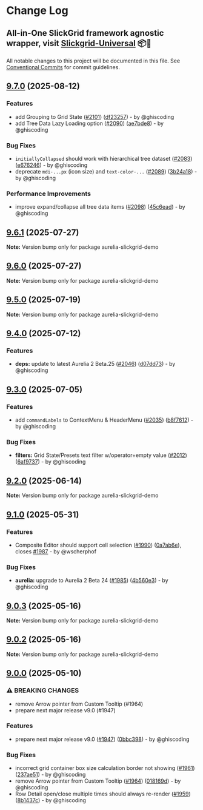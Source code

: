 # Change Log
## All-in-One SlickGrid framework agnostic wrapper, visit [Slickgrid-Universal](https://github.com/ghiscoding/slickgrid-universal) 📦🚀

All notable changes to this project will be documented in this file.
See [Conventional Commits](https://conventionalcommits.org) for commit guidelines.

## [9.7.0](https://github.com/ghiscoding/slickgrid-universal/compare/v9.6.1...v9.7.0) (2025-08-12)

### Features

* add Grouping to Grid State ([#2101](https://github.com/ghiscoding/slickgrid-universal/issues/2101)) ([df23257](https://github.com/ghiscoding/slickgrid-universal/commit/df23257d8435fa4f14a5bfec732fe00ad11a0606)) - by @ghiscoding
* add Tree Data Lazy Loading option ([#2090](https://github.com/ghiscoding/slickgrid-universal/issues/2090)) ([ae7bde8](https://github.com/ghiscoding/slickgrid-universal/commit/ae7bde8b6827fdb07839222cd97d8bcc33c77d49)) - by @ghiscoding

### Bug Fixes

* `initiallyCollapsed` should work with hierarchical tree dataset ([#2083](https://github.com/ghiscoding/slickgrid-universal/issues/2083)) ([e676246](https://github.com/ghiscoding/slickgrid-universal/commit/e676246d0f1305eb17b9ba6818cd81783eab8cce)) - by @ghiscoding
* deprecate `mdi-...px` (icon size) and `text-color-...` ([#2089](https://github.com/ghiscoding/slickgrid-universal/issues/2089)) ([3b24a18](https://github.com/ghiscoding/slickgrid-universal/commit/3b24a187503dfb0b71b3adf3faa9a4622bf2b962)) - by @ghiscoding

### Performance Improvements

* improve expand/collapse all tree data items ([#2098](https://github.com/ghiscoding/slickgrid-universal/issues/2098)) ([45c6ead](https://github.com/ghiscoding/slickgrid-universal/commit/45c6ead12b1bc638c10f14134ff1d268d480df75)) - by @ghiscoding

## [9.6.1](https://github.com/ghiscoding/slickgrid-universal/compare/v9.6.0...v9.6.1) (2025-07-27)

**Note:** Version bump only for package aurelia-slickgrid-demo

## [9.6.0](https://github.com/ghiscoding/slickgrid-universal/compare/v9.5.0...v9.6.0) (2025-07-27)

**Note:** Version bump only for package aurelia-slickgrid-demo

## [9.5.0](https://github.com/ghiscoding/slickgrid-universal/compare/v9.4.0...v9.5.0) (2025-07-19)

**Note:** Version bump only for package aurelia-slickgrid-demo

## [9.4.0](https://github.com/ghiscoding/slickgrid-universal/compare/v9.3.0...v9.4.0) (2025-07-12)

### Features

* **deps:** update to latest Aurelia 2 Beta.25 ([#2046](https://github.com/ghiscoding/slickgrid-universal/issues/2046)) ([d07dd73](https://github.com/ghiscoding/slickgrid-universal/commit/d07dd73d402d7d0c4f85bbd9ec793519c6d704e2)) - by @ghiscoding

## [9.3.0](https://github.com/ghiscoding/slickgrid-universal/compare/v9.2.0...v9.3.0) (2025-07-05)

### Features

* add `commandLabels` to ContextMenu & HeaderMenu ([#2035](https://github.com/ghiscoding/slickgrid-universal/issues/2035)) ([b8f7612](https://github.com/ghiscoding/slickgrid-universal/commit/b8f76122f5ab2e3c9d0453beed9b3efbffe18811)) - by @ghiscoding

### Bug Fixes

* **filters:** Grid State/Presets text filter w/operator+empty value ([#2012](https://github.com/ghiscoding/slickgrid-universal/issues/2012)) ([6af9737](https://github.com/ghiscoding/slickgrid-universal/commit/6af97370e6feae65d7efb5767df5a3f549673a9d)) - by @ghiscoding

## [9.2.0](https://github.com/ghiscoding/slickgrid-universal/compare/v9.1.0...v9.2.0) (2025-06-14)

**Note:** Version bump only for package aurelia-slickgrid-demo

## [9.1.0](/github.com/ghiscoding/aurelia-slickgrid/compare/v9.0.3...v9.1.0) (2025-05-31)

### Features

* Composite Editor should support cell selection ([#1990](/github.com/ghiscoding/aurelia-slickgrid/issues/1990)) ([0a7ab6e](/github.com/ghiscoding/aurelia-slickgrid/commit/0a7ab6e3b59176a3d4a6af67bdca8c31b681aad3)), closes [#1987](/github.com/ghiscoding/aurelia-slickgrid/issues/1987) - by @wscherphof

### Bug Fixes

* **aurelia:** upgrade to Aurelia 2 Beta 24 ([#1985](/github.com/ghiscoding/aurelia-slickgrid/issues/1985)) ([4b560e3](/github.com/ghiscoding/aurelia-slickgrid/commit/4b560e3585dc67c9adfec8566bc69f7043401d8f)) - by @ghiscoding

## [9.0.3](https://github.com/ghiscoding/aurelia-slickgrid/compare/v9.0.2...v9.0.3) (2025-05-16)

**Note:** Version bump only for package aurelia-slickgrid-demo

## [9.0.2](https://github.com/ghiscoding/aurelia-slickgrid/compare/v9.0.0...v9.0.2) (2025-05-16)

**Note:** Version bump only for package aurelia-slickgrid-demo

## [9.0.0](https://github.com/ghiscoding/aurelia-slickgrid/compare/v5.14.0...v9.0.0) (2025-05-10)

### ⚠ BREAKING CHANGES

* remove Arrow pointer from Custom Tooltip (#1964)
* prepare next major release v9.0 (#1947)

### Features

* prepare next major release v9.0 ([#1947](https://github.com/ghiscoding/aurelia-slickgrid/issues/1947)) ([0bbc398](https://github.com/ghiscoding/aurelia-slickgrid/commit/0bbc39803c6956f74f6a6b46dc39eb3a97ec84a5)) - by @ghiscoding

### Bug Fixes

* incorrect grid container box size calculation border not showing ([#1961](https://github.com/ghiscoding/aurelia-slickgrid/issues/1961)) ([237ae51](https://github.com/ghiscoding/aurelia-slickgrid/commit/237ae51cbf406c3dd93078cd44f98f3f35d4bd58)) - by @ghiscoding
* remove Arrow pointer from Custom Tooltip ([#1964](https://github.com/ghiscoding/aurelia-slickgrid/issues/1964)) ([018169d](https://github.com/ghiscoding/aurelia-slickgrid/commit/018169df816441d0a8d780299ecabbc81163caba)) - by @ghiscoding
* Row Detail open/close multiple times should always re-render ([#1959](https://github.com/ghiscoding/aurelia-slickgrid/issues/1959)) ([8b1437c](https://github.com/ghiscoding/aurelia-slickgrid/commit/8b1437cab5c1a445406414157adacef78854862c)) - by @ghiscoding
